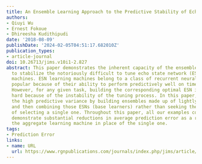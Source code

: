 ```yaml
---
title: An Ensemble Learning Approach to the Predictive Stability of Echo State Networks
authors:
- Qiuyi Wu
- Ernest Fokoue
- Dhireesha Kudithipudi
date: '2018-08-09'
publishDate: '2024-02-05T04:51:17.682010Z'
publication_types:
- article-journal
doi: 10.26713/jims.v10i1-2.827
abstract: This paper demonstrates the inherent capacity of the ensemble learning approach
  to stabilize the notoriously difficult to tune echo state network (ESN) learning
  machines. ESN learning machines belong to a class of recurrent neural networks made
  popular because of their ability to perform predictively well on time series data.
  However, for any given task, building the corresponding optimal ESN is notoriously
  hard because of the instability of the tuning process. In this paper, we harness
  the high predictive variance by building ensembles made up of lightly tuned ESNs,
  and then combining those ESNs (base learners) rather than seeking the daunting task
  of selecting a single one. Throughout this paper, all our examples consistently
  demonstrate substantial reductions in average prediction error as a result of using
  the aggregate learning machine in place of the single one.
tags:
- Prediction Error
links:
- name: URL
  url: https://www.rgnpublications.com/journals/index.php/jims/article/view/827
---
```

